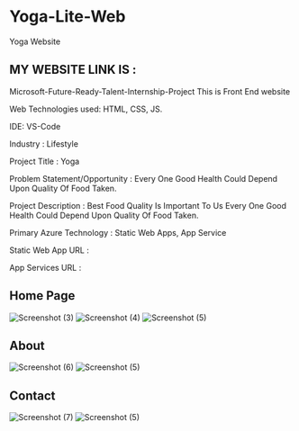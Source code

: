 # Yoga-Lite-Web
Yoga Website

## MY WEBSITE LINK IS : 

Microsoft-Future-Ready-Talent-Internship-Project This is Front End website

Web Technologies used: HTML, CSS, JS.

IDE: VS-Code

Industry : Lifestyle

Project Title : Yoga

Problem Statement/Opportunity : Every One Good Health Could Depend Upon Quality Of Food Taken.

Project Description : Best Food Quality Is Important To Us Every One Good Health Could Depend Upon Quality Of Food Taken.

Primary Azure Technology : Static Web Apps, App Service

Static Web App URL : 

App Services URL : 
## Home Page
![Screenshot (3)](https://user-images.githubusercontent.com/116656919/201009467-46b87d54-380f-45e9-9226-45a45622254a.png)
![Screenshot (4)](https://user-images.githubusercontent.com/116656919/201009678-7844288a-30da-4bef-8dd4-04e647a2e750.png)
![Screenshot (5)](https://user-images.githubusercontent.com/116656919/201009706-182aa733-6a68-4dab-a4c6-87e150198305.png)

## About
![Screenshot (6)](https://user-images.githubusercontent.com/116656919/201009745-d6c2ea0f-f9a6-4622-8d8a-249008b9eeff.png)
![Screenshot (5)](https://user-images.githubusercontent.com/116656919/201009773-bbe90245-827b-49be-b508-0889c23fd834.png)

## Contact
![Screenshot (7)](https://user-images.githubusercontent.com/116656919/201010028-ebad0bbc-44b3-4efe-a49e-306e657184d6.png)
![Screenshot (5)](https://user-images.githubusercontent.com/116656919/201010124-8886a460-6da0-46ec-a1b0-111d201a0a1f.png)






